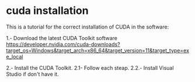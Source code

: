 # cuda installation
This is a tutorial for the correct installation of CUDA in the software: 

1.- Download the latest CUDA Toolkit software
https://developer.nvidia.com/cuda-downloads?target_os=Windows&target_arch=x86_64&target_version=11&target_type=exe_local

2.- Install the CUDA Toolkit.
  2.1- Follow each steap.
  2.2.- Install Visual Studio if don't have it.


